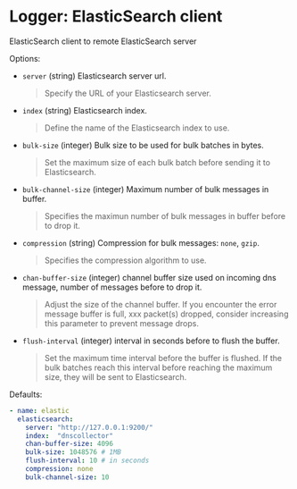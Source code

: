 
# Logger: ElasticSearch client

ElasticSearch client to remote ElasticSearch server

Options:

- `server` (string) Elasticsearch server url.
  > Specify the URL of your Elasticsearch server.
- `index` (string) Elasticsearch index.
  > Define the name of the Elasticsearch index to use.
- `bulk-size` (integer) Bulk size to be used for bulk batches in bytes.
  > Set the maximum size of each bulk batch before sending it to Elasticsearch.
- `bulk-channel-size`  (integer) Maximum number of bulk messages in buffer.
  > Specifies the maximun number of bulk messages in buffer before to drop it.
- `compression`  (string) Compression for bulk messages: `none`, `gzip`.
  > Specifies the compression algorithm to use.
- `chan-buffer-size` (integer) channel buffer size used on incoming dns message, number of messages before to drop it.
  > Adjust the size of the channel buffer. If you encounter the error message buffer is full, xxx packet(s) dropped, consider increasing this parameter to prevent message drops.
- `flush-interval` (integer) interval in seconds before to flush the buffer.
  > Set the maximum time interval before the buffer is flushed. If the bulk batches reach this interval before reaching the maximum size, they will be sent to Elasticsearch.

Defaults:

```yaml
- name: elastic
  elasticsearch:
    server: "http://127.0.0.1:9200/"
    index:  "dnscollector"
    chan-buffer-size: 4096
    bulk-size: 1048576 # 1MB
    flush-interval: 10 # in seconds
    compression: none
    bulk-channel-size: 10
```
